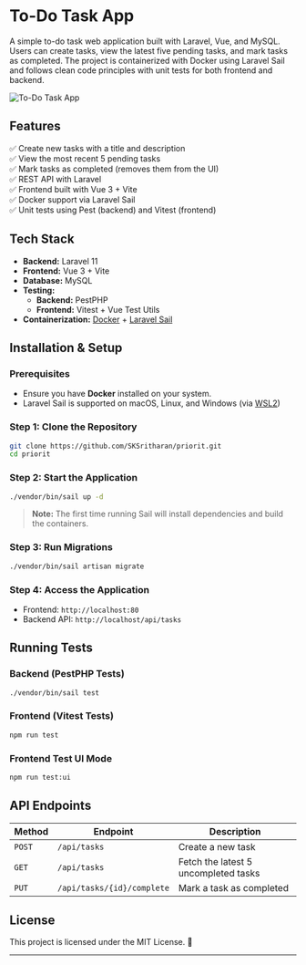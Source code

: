 # **To-Do Task App**

A simple to-do task web application built with Laravel, Vue, and MySQL. Users can create tasks, view the latest five pending tasks, and mark tasks as completed. The project is containerized with Docker using Laravel Sail and follows clean code principles with unit tests for both frontend and backend.

![To-Do Task App](https://github.com/SKSritharan/priorit/public/screenshots/hero_shot.png)

## **Features**
✅ Create new tasks with a title and description  
✅ View the most recent 5 pending tasks  
✅ Mark tasks as completed (removes them from the UI)  
✅ REST API with Laravel  
✅ Frontend built with Vue 3 + Vite  
✅ Docker support via Laravel Sail  
✅ Unit tests using Pest (backend) and Vitest (frontend)

## **Tech Stack**
- **Backend:** Laravel 11
- **Frontend:** Vue 3 + Vite
- **Database:** MySQL
- **Testing:**
    - **Backend:** PestPHP
    - **Frontend:** Vitest + Vue Test Utils
- **Containerization:** [Docker](https://www.docker.com/) + [Laravel Sail](https://laravel.com/docs/11.x/sail)

## **Installation & Setup**

### **Prerequisites**
- Ensure you have **Docker** installed on your system.
- Laravel Sail is supported on macOS, Linux, and Windows (via [WSL2](https://docs.microsoft.com/en-us/windows/wsl/about))

### **Step 1: Clone the Repository**
```sh
git clone https://github.com/SKSritharan/priorit.git
cd priorit
```

### **Step 2: Start the Application**
```sh
./vendor/bin/sail up -d
```
> **Note:** The first time running Sail will install dependencies and build the containers.

### **Step 3: Run Migrations**
```sh
./vendor/bin/sail artisan migrate
```

### **Step 4: Access the Application**
- Frontend: `http://localhost:80`
- Backend API: `http://localhost/api/tasks`

## **Running Tests**

### **Backend (PestPHP Tests)**
```sh
./vendor/bin/sail test
```

### **Frontend (Vitest Tests)**
```sh
npm run test
```

### **Frontend Test UI Mode**
```sh
npm run test:ui
```

## **API Endpoints**

| Method | Endpoint              | Description                      |
|--------|-----------------------|----------------------------------|
| `POST` | `/api/tasks`          | Create a new task               |
| `GET`  | `/api/tasks`          | Fetch the latest 5 uncompleted tasks |
| `PUT`  | `/api/tasks/{id}/complete` | Mark a task as completed |

## **License**
This project is licensed under the MIT License. 🚀

---
